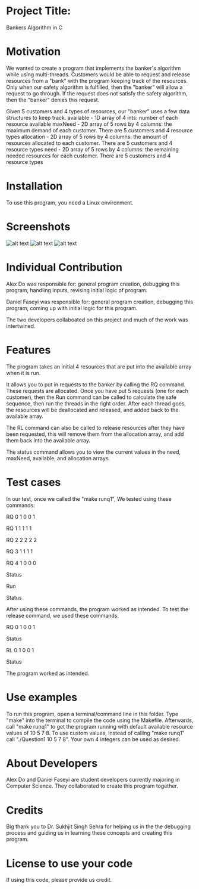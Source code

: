 # Project Title: 
Bankers Algorithm in C

# Motivation
We wanted to create a program that implements the banker's algorithm while using multi-threads.
Customers would be able to request and release resources from a "bank" with the program keeping track of the resources. Only when our safety algorithm is fulfilled, then the "banker" will allow a request to go through. If the request does not satisfy the safety algorithm, then the "banker" denies this request.

Given 5 customers and 4 types of resources, our "banker" uses a few data structures to keep track.
available - 1D array of 4 ints: number of each resource available
maxNeed - 2D array of 5 rows by 4 columns: the maximum demand of each customer. There are 5 customers and 4 resource types
allocation - 2D array of 5 rows by 4 columns: the amount of resources allocated to each customer. There are 5 customers and 4 resource types
need - 2D array of 5 rows by 4 columns: the remaining needed resources for each customer. There are 5 customers and 4 resource types

# Installation
To use this program, you need a Linux environment.

# Screenshots
![alt text](https://i.imgur.com/bSvIb19.png)
![alt text](https://i.imgur.com/dnSDKRd.png)
![alt text](https://i.imgur.com/qWTed6g.png)

# Individual Contribution
Alex Do was responsible for: general program creation, debugging this program, handling inputs, revising initial logic of program.

Daniel Faseyi was responsible for: general program creation, debugging this program, coming up with initial logic for this program.

The two developers collaboated on this project and much of the work was intertwined.

# Features
The program takes an initial 4 resources that are put into the available array when it is run.

It allows you to put in requests to the banker by calling the RQ command. These requests are allocated. Once you have put 5 requests (one for each customer), then the Run command can be called to calculate the safe sequence, then run the threads in the right order. After each thread goes, the resources will be deallocated and released, and added back to the available array.

The RL command can also be called to release resources after they have been requested, this will remove them from the allocation array, and add them back into the available array.

The status command allows you to view the current values in the need, maxNeed, available, and allocation arrays.

# Test cases
In our test, once we called the "make runq1",
We tested using these commands:

RQ 0 1 0 0 1

RQ 1 1 1 1 1

RQ 2 2 2 2 2

RQ 3 1 1 1 1

RQ 4 1 0 0 0

Status

Run

Status

After using these commands, the program worked as intended.
To test the release command, we used these commands:

RQ 0 1 0 0 1

Status

RL 0 1 0 0 1

Status

The program worked as intended.

# Use examples
To run this program, open a terminal/command line in this folder. Type "make" into the terminal to compile the code using the Makefile. 
Afterwards, call "make runq1" to get the program running with default available resource values of 10 5 7 8. To use custom values, instead of calling "make runq1" call "./Question1 10 5 7 8". Your own 4 integers can be used as desired.

# About Developers
Alex Do and Daniel Faseyi are student developers currently majoring in Computer Science. They collaborated to create this program together.

# Credits
Big thank you to Dr. Sukhjit Singh Sehra for helping us in the the debugging process and guiding us in learning these concepts and creating this program.

# License to use your code
If using this code, please provide us credit.
